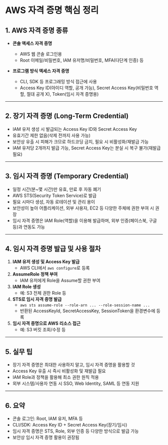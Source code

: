 # AWS 자격 증명 핵심 정리

## 1. AWS 자격 증명 종류

- **콘솔 액세스 자격 증명**
  - AWS 웹 콘솔 로그인용
  - Root 이메일/비밀번호, IAM 유저명/비밀번호, MFA(다단계 인증) 등

- **프로그램 방식 액세스 자격 증명**
  - CLI, SDK 등 프로그래밍 방식 접근에 사용
  - Access Key ID(아이디 역할, 공개 가능), Secret Access Key(비밀번호 역할, 절대 공개 X), Token(임시 자격 증명용)

---

## 2. 장기 자격 증명 (Long-Term Credential)

- IAM 유저 생성 시 발급되는 Access Key ID와 Secret Access Key
- 유효기간 제한 없음(삭제 전까지 사용 가능)
- 보안상 유출 시 피해가 크므로 하드코딩 금지, 필요 시 비활성화/재발급 가능
- IAM 유저당 2개까지 발급 가능, Secret Access Key는 분실 시 복구 불가(재발급 필요)

---

## 3. 임시 자격 증명 (Temporary Credential)

- 일정 시간(분~몇 시간)만 유효, 만료 후 자동 폐기
- AWS STS(Security Token Service)로 발급
- 필요 시마다 생성, 자동 로테이션 및 관리 용이
- 보안성이 높아 어플리케이션, 외부 사용자, EC2 등 다양한 주체에 권한 부여 시 권장
- 임시 자격 증명은 IAM Role(역할)을 이용해 발급하며, 외부 인증(페이스북, 구글 등)과 연동도 가능

---

## 4. 임시 자격 증명 발급 및 사용 절차

1. **IAM 유저 생성 및 Access Key 발급**
   - AWS CLI에서 `aws configure`로 등록
2. **AssumeRole 정책 부여**
   - IAM 유저에게 Role을 Assume할 권한 부여
3. **IAM Role 생성**
   - 예: S3 전체 권한 Role 등
4. **STS로 임시 자격 증명 발급**
   - `aws sts assume-role --role-arn ... --role-session-name ...`
   - 반환된 AccessKeyId, SecretAccessKey, SessionToken을 환경변수에 등록
5. **임시 자격 증명으로 AWS 리소스 접근**
   - 예: S3 버킷 조회/수정 등

---

## 5. 실무 팁

- 장기 자격 증명은 최대한 사용하지 말고, 임시 자격 증명을 활용할 것
- Access Key 유출 시 즉시 비활성화 및 재발급 필요
- IAM Role과 정책을 활용해 최소 권한 원칙 적용
- 외부 시스템/사용자 연동 시 SSO, Web Identity, SAML 등 연동 지원

---

## 6. 요약

- 콘솔 로그인: Root, IAM 유저, MFA 등
- CLI/SDK: Access Key ID + Secret Access Key(장기/임시)
- 임시 자격 증명은 STS, Role, 외부 인증 등 다양한 방식으로 발급 가능
- 보안상 임시 자격 증명 활용이 권장됨
